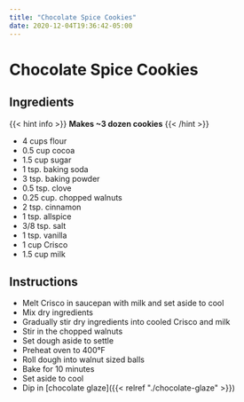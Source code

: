 ```yaml
---
title: "Chocolate Spice Cookies"
date: 2020-12-04T19:36:42-05:00
---
```


# Chocolate Spice Cookies

## Ingredients

{{< hint info >}}
**Makes ~3 dozen cookies**
{{< /hint >}}

- 4 cups flour
- 0.5 cup cocoa
- 1.5 cup sugar
- 1 tsp. baking soda
- 3 tsp. baking powder
- 0.5 tsp. clove
- 0.25 cup. chopped walnuts
- 2 tsp. cinnamon
- 1 tsp. allspice
- 3/8 tsp. salt
- 1 tsp. vanilla
- 1 cup Crisco
- 1.5 cup milk

## Instructions


- Melt Crisco in saucepan with milk and set aside to cool
- Mix dry ingredients
- Gradually stir dry ingredients into cooled Crisco and milk
- Stir in the chopped walnuts
- Set dough aside to settle
- Preheat oven to 400&deg;F
- Roll dough into walnut sized balls
- Bake for 10 minutes
- Set aside to cool
- Dip in [chocolate glaze]({{< relref "./chocolate-glaze" >}})
